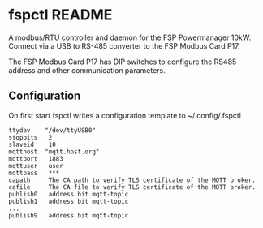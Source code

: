 fspctl README
=============

A modbus/RTU controller and daemon for the FSP Powermanager 10kW. Connect via a
USB to RS-485 converter to the FSP Modbus Card P17.

The FSP Modbus Card P17 has DIP switches to configure the RS485 address and
other communication parameters.

Configuration
-------------

On first start fspctl writes a configuration template to ~/.config/.fspctl

```
ttydev    "/dev/ttyUSB0"
stopbits   2
slaveid    10
mqtthost  "mqtt.host.org"
mqttport   1883
mqttuser   user
mqttpass   ***
capath     The CA path to verify TLS certificate of the MQTT broker.
cafile     The CA file to verify TLS certificate of the MQTT broker.
publish0   address bit mqtt-topic
publish1   address bit mqtt-topic
...
publish9   address bit mqtt-topic
```


